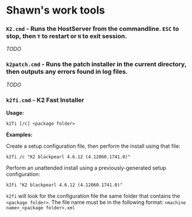 Shawn's work tools
==================

### `K2.cmd` - Runs the HostServer from the commandline. `ESC` to stop, then `Y` to restart or `N` to exit session.

_TODO_

### `k2patch.cmd` - Runs the patch installer in the current directory, then outputs any errors found in log files.

_TODO_

### `k2fi.cmd` - K2 Fast Installer

**Usage:**

```
k2fi [/c] <package folder>
```

**Examples:**

Create a setup configuration file, then perform the install using that file:

```
k2fi /c "K2 blackpearl 4.6.12 (4.12060.1741.0)"
```

Perform an unattended install using a previously-generated setup configuration:

```
k2fi "K2 blackpearl 4.6.12 (4.12060.1741.0)"
```

`k2fi` will look for the configuration file the same folder that contains the `<package folder>`. The file name
must be in the following format: `<machine name>_<package folder>.xml`
